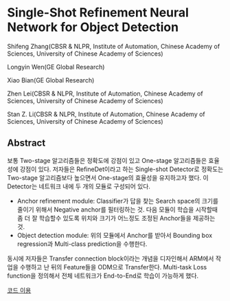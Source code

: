 # Single-Shot Refinement Neural Network for Object Detection

Shifeng Zhang(CBSR & NLPR, Institute of Automation, Chinese Academy of Sciences, University of Chinese Academy of Sciences)

Longyin Wen(GE Global Research)

Xiao Bian(GE Global Research)

Zhen Lei(CBSR & NLPR, Institute of Automation, Chinese Academy of Sciences, University of Chinese Academy of Sciences)

Stan Z. Li(CBSR & NLPR, Institute of Automation, Chinese Academy of Sciences, University of Chinese Academy of Sciences)



## Abstract

보통 Two-stage 알고리즘들은 정확도에 강점이 있고 One-stage 알고리즘들은 효율성에 강점이 있다. 저자들은 RefineDet이라고 하는 Single-shot Detector로 정확도는 Two-stage 알고리즘보다 높으면서 One-stage의 효율성을 유지하고자 했다. 이 Detector는 네트워크 내에 두 개의 모듈로 구성되어 있다. 

- Anchor refinement module: Classifier가 답을 찾는 Search space의 크기를 줄이기 위해서 Negative anchor를 필터링하는 것. 다음 모듈이 학습을 시작할때 좀 더 잘 학습할수 있도록 위치와 크기가 어느정도 조정된 Anchor들을 제공하는 것.
- Object detection module: 위의 모듈에서 Anchor를 받아서 Bounding box regression과 Multi-class prediction을 수행한다. 

동시에 저자들은 Transfer connection block이라는 개념을 디자인해서 ARM에서 작업을 수행하고 난 뒤의 Feature들을 ODM으로 Transfer한다. Multi-task Loss function을 정의해서 전체 네트워크가 End-to-End로 학습이 가능하게 했다. 

[코드 이용](https://github.com/sfzhang15/RefineDet)



